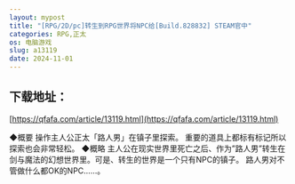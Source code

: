 ```yaml
---
layout: mypost
title: "[RPG/2D/pc]转生到RPG世界将NPC给[Build.828832] STEAM官中"
categories: RPG,正太
os: 电脑游戏
slug: a13119
date: 2024-11-01
---
```


## 下载地址：

[https://qfafa.com/article/13119.html](https://qfafa.com/article/13119.html)

◆概要
操作主人公正太「路人男」在镇子里探索。
重要的道具上都标有标记所以探索也会非常轻松。
◆概略
主人公在现实世界里死亡之后、作为”路人男”转生在剑与魔法的幻想世界里。可是、转生的世界是一个只有NPC的镇子。
路人男对不管做什么都OK的NPC……。